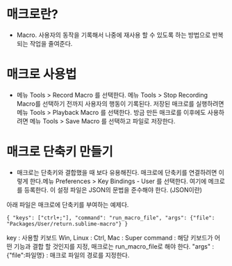# 매크로란?
- Macro. 사용자의 동작을 기록해서 나중에 재사용 할 수 있도록 하는 방법으로 반복되는 작업을 줄여준다.

# 매크로 사용법
- 메뉴 Tools > Record Macro 를 선택한다. 메뉴 Tools > Stop Recording Macro를 선택하기 전까지 사용자의 행동이 기록된다. 저장된 매크로를 실행하려면 메뉴 Tools > Playback Macro 를 선택한다. 방금 만든 매크로를 이후에도 사용하려면 메뉴 Tools > Save Macro 를 선택하고 파일로 저장한다. 

# 매크로 단축키 만들기
- 매크로는 단축키와 결합했을 때 보다 유용해진다. 매크로에 단축키를 연결하려면 이렇게 한다.메뉴 Preferences > Key Bindings - User 를 선택한다. 여기에 메크로를 등록한다. 이 설정 파일은 JSON의 문법을 준수해야 한다. (JSON이란)

아래 파일은 매크로에 단축키를 부여하는 예제다. 
```
{ "keys": ["ctrl+;"], "command": "run_macro_file", "args": {"file": "Packages/User/return.sublime-macro"} }
```
key : 사용할 키보드
Win, Linux : Ctrl, Mac : Super
command : 해당 키보드가 어떤 기능과 결합 할 것인지를 지정, 매크로는 run_macro_file로 해야 한다. 
"args" : {"file":파일명} : 매크로 파일의 경로를 지정한다. 
